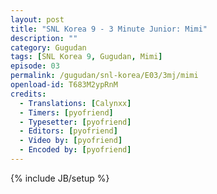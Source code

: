 ```yaml
---
layout: post
title: "SNL Korea 9 - 3 Minute Junior: Mimi"
description: ""
category: Gugudan
tags: [SNL Korea 9, Gugudan, Mimi]
episode: 03
permalink: /gugudan/snl-korea/E03/3mj/mimi
openload-id: T683M2ypRnM
credits:
  - Translations: [Calynxx]
  - Timers: [pyofriend]
  - Typesetter: [pyofriend]
  - Editors: [pyofriend]
  - Video by: [pyofriend]
  - Encoded by: [pyofriend]
---
```

{% include JB/setup %}
